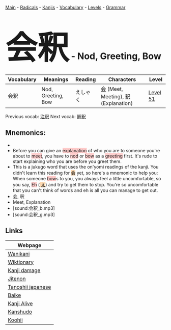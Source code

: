<style> bigfont {font-size: 100px}</style>
[Main](../README.md) -
[Radicals](../radicals.md) -
[Kanjis](../kanjis.md) -
[Vocabulary](../vocabulary.md) -
[Levels](../levels.md) -
[Grammar](../grammar.md)
# <bigfont> 会釈</bigfont> - Nod, Greeting, Bow 

| Vocabulary | Meanings | Reading | Characters | Level |
| --- | --- | --- | --- | --- |
| 会釈 | Nod, Greeting, Bow | えしゃく |  [会](../kanjis/会.md) (Meet, Meeting), [釈](../kanjis/釈.md) (Explanation) | [Level 51](../levels/wk_level51.md) |

Previous vocab: [注釈](注釈.md) Next vocab: [解釈](解釈.md) 

## Mnemonics:

* 
* Before you can give an <span style="background-color:#ffcccb"> explanation</span> of who you are to someone you're about to <span style="background-color:#ffcccb"> meet</span>, you have to <span style="background-color:#ffcccb"> nod</span> or <span style="background-color:#ffcccb"> bow</span> as a <span style="background-color:#ffcccb"> greeting</span> first. It's rude to start explaining who you are before you greet them.
* This is a jukugo word that uses the on'yomi readings of the kanji. You didn't learn this reading for <span style="background-color:#fed8b1"> [会](https://jisho.org/search/会)</span> yet, so here's a mnemonic to help you:<br />When someone <span style="background-color:#ffcccb"> bow</span>s to you, you always feel a little uncomfortable, so you say, <span style="background-color:#ffcccb"> Eh</span> (<span style="background-color:#fed8b1"> [え](https://jisho.org/search/え)</span>) and try to get them to stop. You're so uncomfortable that you can't think of words and eh is all you can manage to get out.
* 会, 釈
* Meet, Explanation
* [sound:会釈_b.mp3]
* [sound:会釈_g.mp3]


## Links 

| Webpage |
| --- |
| [Wanikani          ](https://www.wanikani.com/kanji/会釈) |
| [Wiktionary        ](https://en.wiktionary.org/wiki/会釈) |
| [Kanji damage      ](http://www.kanjidamage.com/kanji/search?utf8=✓&q=会釈) |
| [Jitenon           ](https://jitenon.com/kanji/会釈) |
| [Tanoshii japanese ](https://www.tanoshiijapanese.com/dictionary/kanji.cfm?k=会釈) |
| [Baike             ](https://baike.baidu.com/item/会釈) |
| [Kanji Alive       ](https://app.kanjialive.com/会釈) |
| [Kanshudo          ](https://www.kanshudo.com/searchmn?q=会釈) |
| [Koohii            ](https://kanji.koohii.com/study/kanji/会釈) |
